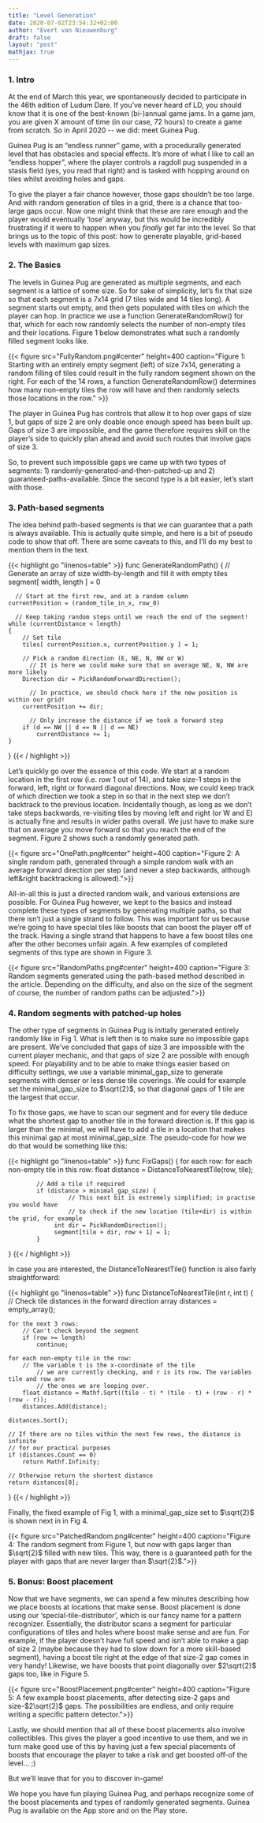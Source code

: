 ```yaml
---
title: "Level Generation"
date: 2020-07-02T23:54:32+02:00
author: "Evert van Nieuwenburg"
draft: false
layout: "post"
mathjax: true
---
```


### 1\. Intro
At the end of March this year, we spontaneously decided to participate in the 46th edition of Ludum Dare. If you’ve never heard of LD, you should know that it is one of the best-known (bi-)annual game jams. In a game jam, you are given X amount of time (in our case, 72 hours) to create a game from scratch. So in April 2020 -- we did: meet Guinea Pug.

Guinea Pug is an “endless runner” game, with a procedurally generated level that has obstacles and special effects. It’s more of what I like to call an “endless hopper”, where the player controls a ragdoll pug suspended in a stasis field (yes, you read that right) and is tasked with hopping around on tiles whilst avoiding holes and gaps.

To give the player a fair chance however, those gaps shouldn’t be too large. And with random generation of tiles in a grid, there is a chance that too-large gaps occur. Now one might think that these are rare enough and the player would eventually ‘lose’ anyway, but this would be incredibly frustrating if it were to happen when you *finally* get far into the level. So that brings us to the topic of this post: how to generate playable, grid-based levels with maximum gap sizes.

### 2\. The Basics
The levels in Guinea Pug are generated as multiple segments, and each segment is a lattice of some size. So for sake of simplicity, let’s fix that size so that each segment is a 7x14 grid (7 tiles wide and 14 tiles long). A segment starts out empty, and then gets populated with tiles on which the player can hop. In practice we use a function GenerateRandomRow() for that, which for each row randomly selects the number of non-empty tiles and their locations. Figure 1 below demonstrates what such a randomly filled segment looks like.

{{< figure src="FullyRandom.png#center" height=400 caption="Figure 1: Starting with an entirely empty segment (left) of size 7x14, generating a random filling of tiles could result in the fully random segment shown on the right. For each of the 14 rows, a function GenerateRandomRow() determines how many non-empty tiles the row will have and then randomly selects those locations in the row." >}}


The player in Guinea Pug has controls that allow it to hop over gaps of size 1, but gaps of size 2 are only doable once enough speed has been built up. Gaps of size 3 are impossible, and the game therefore requires skill on the player’s side to quickly plan ahead and avoid such routes that involve gaps of size 3.

So, to prevent such impossible gaps we came up with two types of segments: 1) randomly-generated-and-then-patched-up and 2) guaranteed-paths-available. Since the second type is a bit easier, let’s start with those.

### 3\. Path-based segments
The idea behind path-based segments is that we can guarantee that a path is always available. This is actually quite simple, and here is a bit of pseudo code to show that off. There are some caveats to this, and I’ll do my best to mention them in the text.

{{< highlight go "linenos=table" >}}
func GenerateRandomPath()
{
    // Generate an array of size width-by-length and fill it with empty tiles
    segment[ width, length ] = 0

	  // Start at the first row, and at a random column
    currentPosition = (random_tile_in_x, row_0)

	  // Keep taking random steps until we reach the end of the segment!
    while (currentDistance < length)
    {
        // Set tile
        tiles[ currentPosition.x, currentPosition.y ] = 1;

        // Pick a random direction (E, NE, N, NW or W)
	      // It is here we could make sure that on average NE, N, NW are more likely
        Direction dir = PickRandomForwardDirection();

	      // In practice, we should check here if the new position is within our grid!
        currentPosition += dir;

	      // Only increase the distance if we took a forward step
        if (d == NW || d == N || d == NE)
            currentDistance += 1;
    }
}
{{< / highlight >}}

Let’s quickly go over the essence of this code. We start at a random location in the first row (i.e. row 1 out of 14), and take size-1 steps in the forward, left, right or forward diagonal directions. Now, we could keep track of which direction we took a step in so that in the next step we don’t backtrack to the previous location. Incidentally though, as long as we don’t take steps backwards, re-visiting tiles by moving left and right (or W and E) is actually fine and results in wider paths overall. We just have to make sure that on average you move forward so that you reach the end of the segment. Figure 2 shows such a randomly generated path.

{{< figure src="OnePath.png#center" height=400 caption="Figure 2: A single random path, generated through a simple random walk with an average forward direction per step (and never a step backwards, although left&right backtracking is allowed).">}}

All-in-all this is just a directed random walk, and various extensions are possible. For Guinea Pug however, we kept to the basics and instead complete these types of segments by generating multiple paths, so that there isn’t just a single strand to follow. This was important for us because we’re going to have special tiles like boosts that can boost the player off of the track. Having a single strand that happens to have a few boost tiles one after the other becomes unfair again. A few examples of completed segments of this type are shown in Figure 3.

{{< figure src="RandomPaths.png#center" height=400 caption="Figure 3: Random segments generated using the path-based method described in the article. Depending on the difficulty, and also on the size of the segment of course, the number of random paths can be adjusted.">}}

### 4\. Random segments with patched-up holes
The other type of segments in Guinea Pug is initially generated entirely randomly like in Fig 1. What is left then is to make sure no impossible gaps are present. We’ve concluded that gaps of size 3 are impossible with the current player mechanic, and that gaps of size 2 are possible with enough speed. For playability and to be able to make things easier based on difficulty settings, we use a variable minimal_gap_size to generate segments with denser or less dense tile coverings. We could for example set the minimal_gap_size to $\sqrt{2}$, so that diagonal gaps of 1 tile are the largest that occur.

To fix those gaps, we have to scan our segment and for every tile deduce what the shortest gap to another tile in the forward direction is. If this gap is larger than the minimal, we will have to add a tile in a location that makes this minimal gap at most minimal_gap_size. The pseudo-code for how we do that would be something like this:

{{< highlight go "linenos=table" >}}
func FixGaps()
{
    for each row:
        for each non-empty tile in this row:
            float distance = DistanceToNearestTile(row, tile);

            // Add a tile if required
            if (distance > minimal_gap_size) {
		             // This next bit is extremely simplified; in practise you would have
		             // to check if the new location (tile+dir) is within the grid, for example
                 int dir = PickRandomDirection();
                 segment[tile + dir, row + 1] = 1;
            }
}
{{< / highlight >}}

In case you are interested, the DistanceToNearestTile() function is also fairly straightforward:

{{< highlight go "linenos=table" >}}
func DistanceToNearestTile(int r, int t)
{
    // Check tile distances in the forward direction
    array distances = empty_array();

    for the next 3 rows:
        // Can't check beyond the segment
        if (row >= length)
            continue;

    for each non-empty tile in the row:
        // The variable t is the x-coordinate of the tile
		    // we are currently checking, and r is its row. The variables tile and row are
		    // the ones we are looping over.
        float distance = Mathf.Sqrt((tile - t) * (tile - t) + (row - r) * (row - r));
        distances.Add(distance);

    distances.Sort();

    // If there are no tiles within the next few rows, the distance is infinite
    // for our practical purposes
    if (distances.Count == 0)
        return Mathf.Infinity;

    // Otherwise return the shortest distance
    return distances[0];
}
{{< / highlight >}}

Finally, the fixed example of Fig 1, with a minimal_gap_size set to $\sqrt{2}$ is shown next in in Fig 4.

{{< figure src="PatchedRandom.png#center" height=400 caption="Figure 4: The random segment from Figure 1, but now with gaps larger than $\sqrt{2}$ filled with new tiles. This way, there is a guaranteed path for the player with gaps that are never larger than $\sqrt{2}$.">}}



### 5\. Bonus: Boost placement
Now that we have segments, we can spend a few minutes describing how we place boosts at locations that make sense. Boost placement is done using our ‘special-tile-distributor’, which is our fancy name for a pattern recognizer. Essentially, the distributor scans a segment for particular configurations of tiles and holes where boost make sense and are fun. For example, if the player doesn’t have full speed and isn’t able to make a gap of size 2 (maybe because they had to slow down for a more skill-based segment), having a boost tile right at the edge of that size-2 gap comes in very handy! Likewise, we have boosts that point diagonally over $2\sqrt{2}$ gaps too, like in Figure 5.

{{< figure src="BoostPlacement.png#center" height=400 caption="Figure 5: A few example boost placements, after detecting size-2 gaps and size-$2\sqrt{2}$ gaps. The possibilities are endless, and only require writing a specific pattern detector.">}}

Lastly, we should mention that all of these boost placements also involve collectibles. This gives the player a good incentive to use them, and we in turn make good use of this by having just a few special placements of boosts that encourage the player to take a risk and get boosted off-of the level… ;)

But we’ll leave that for you to discover in-game!

We hope you have fun playing Guinea Pug, and perhaps recognize some of the boost placements and types of randomly generated segments. Guinea Pug is available on the App store and on the Play store.
